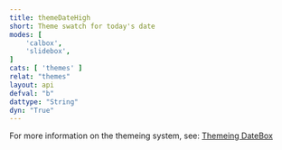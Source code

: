 ```yaml
---
title: themeDateHigh
short: Theme swatch for today's date
modes: [
	'calbox',
	'slidebox',
]
cats: [ 'themes' ]
relat: "themes"
layout: api
defval: "b"
dattype: "String"
dyn: "True"
---
```


For more information on the themeing system, see: [Themeing DateBox]({{site.basesite}}doc/3-1-themes/)

